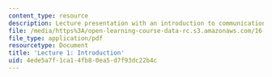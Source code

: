 ```yaml
---
content_type: resource
description: Lecture presentation with an introduction to communication systems engineering.
file: /media/https%3A/open-learning-course-data-rc.s3.amazonaws.com/16-36-communication-systems-engineering-spring-2009/4ede5a7f1ca14fb80ea5d7f93dc22b4c_MIT16_36s09_lec01.pdf
file_type: application/pdf
resourcetype: Document
title: 'Lecture 1: Introduction'
uid: 4ede5a7f-1ca1-4fb8-0ea5-d7f93dc22b4c
---
```

